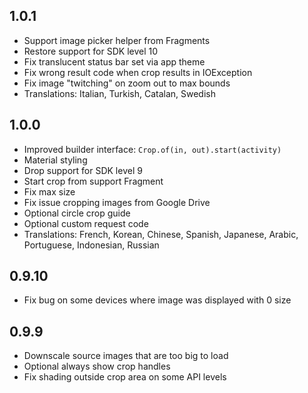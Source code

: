 ## 1.0.1

* Support image picker helper from Fragments
* Restore support for SDK level 10
* Fix translucent status bar set via app theme
* Fix wrong result code when crop results in IOException
* Fix image "twitching" on zoom out to max bounds
* Translations: Italian, Turkish, Catalan, Swedish

## 1.0.0

* Improved builder interface: `Crop.of(in, out).start(activity)`
* Material styling
* Drop support for SDK level 9
* Start crop from support Fragment
* Fix max size
* Fix issue cropping images from Google Drive
* Optional circle crop guide
* Optional custom request code
* Translations: French, Korean, Chinese, Spanish, Japanese, Arabic, Portuguese, Indonesian, Russian

## 0.9.10

* Fix bug on some devices where image was displayed with 0 size

## 0.9.9

* Downscale source images that are too big to load
* Optional always show crop handles
* Fix shading outside crop area on some API levels
